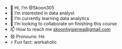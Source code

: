- 👋 Hi, I’m @Skoon305
- 👀 I’m interested in data analyst 
- 🌱 I’m currently learning data analytics
- 💞️ I’m looking to collaborate on finishing this course
- 📫 How to reach me skoonhygienea@gmail.com
- 😄 Pronouns: He
- ⚡ Fun fact: workaholic 

<!---
Skoon305/Skoon305 is a ✨ special ✨ repository because its `README.md` (this file) appears on your GitHub profile.
You can click the Preview link to take a look at your changes.
--->
